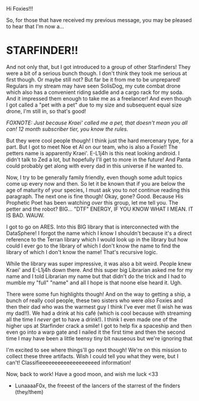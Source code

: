 Hi Foxies!!!

So, for those that have received my previous message, you may be pleased to hear that I'm now a... 

# STARFINDER!!

And not only that, but I got introduced to a group of other Starfinders! They were a bit of a serious bunch though. I don't think they took me serious at first though. Or maybe still not? But far be it from me to be unprepared! Regulars in my stream may have seen SolisDog, my cute combat drone which also has a convenient riding saddle and a cargo rack for my soda. And it impressed them enough to take me as a freelancer! And even though I got called a "pet with a pet" due to my size and subsequent equal size drone, I'm still in, so that's good!

*FOXNOTE: Just because Kraei' called me a pet, that doesn't mean you all can! 12 month subscriber tier, you know the rules.*

But they were cool people though! I think just the hard mercenary type, for a part. But I got to meet Noe et Al on our team, who is also a Foxie!! The petters name is apparently Kraei'. E-L1j4h is this neat looking android. I didn't talk to Zed a lot, but hopefully I'll get to more in the future! And Panta could probably get along with every dad in this universe if he wanted to.

Now, I try to be generally family friendly, even though some adult topics come up every now and then. So let it be known that if you are below the age of maturity of your species, I must ask you to *not* continue reading this paragraph. The next one is fine though! Okay, gone? Good. Because His Prophetic Poet has been watching *over* this group, let me tell you. The petter and the robot? BIG... "DTF" ENERGY, IF YOU KNOW WHAT I MEAN. IT IS BAD. WAUW.

I got to go on ARES. Into this BIG library that is interconnected with the DataSphere! I forgot the name which I know I shouldn't because it's a direct reference to the Terran library which I would look up in the library but how could I ever go to the library of which I don't know the name to find the library of which I don't know the name! That's recursive logic.

While the library was super impressive, it was also a bit weird. People knew Kraei' and E-L1j4h down there. And this super big Librarian asked me for my name and I told Librarian my name but that didn't do the trick and I had to mumble my "full" "name" and all I hope is that noone else heard it. Ugh.

There were some fun highlights though! And on the way to getting a ship, a bunch of really cool people, these two sisters who were *also* Foxies and then their dad who was the warmest guy I think I've ever met (I wish he was my dad!!). We had a drink at his café (which is cool because with streaming all the time I *never* get to have a drink!). I think I even made one of the higher ups at Starfinder crack a smile! I got to help fix a spaceship and then even go into a warp gate and I nailed it the first time and then the second time I may have been a little teensy tiny bit nauseous but we're ignoring that

I'm excited to see where things'll go next though! We're on this mission to collect these three artifacts. Wish I could tell you what they were, but I can't! Classifieeeeeeeeeeeeeeeeeeed information!

Now, back to work! Have a good moon, and wish me luck <33
- LunaaaaF0x, the freeest of the lancers of the starrest of the finders (they/them)

